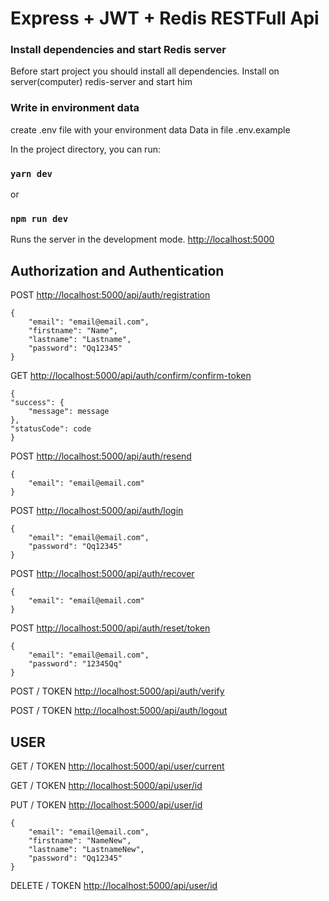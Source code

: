 # Express + JWT + Redis RESTFull Api

### Install dependencies and start Redis server

Before start project you should install all dependencies. Install on server(computer) redis-server and start him

### Write in environment data

create .env file with your environment data
Data in file .env.example

In the project directory, you can run:

### `yarn dev`

or

### `npm run dev`

Runs the server in the development mode.
[http://localhost:5000](http://localhost:5000)

## Authorization and Authentication

POST
[http://localhost:5000/api/auth/registration](http://localhost:5000/api/auth/registration)

```
{
	"email": "email@email.com",
	"firstname": "Name",
	"lastname": "Lastname",
	"password": "Qq12345"
}
```

GET
[http://localhost:5000/api/auth/confirm/confirm-token](http://localhost:5000/api/auth/confirm/confirm-token)

```
{
"success": {
    "message": message
},
"statusCode": code
}
```

POST
[http://localhost:5000/api/auth/resend](http://localhost:5000/api/auth/resend)

```
{
	"email": "email@email.com"
}
```

POST
[http://localhost:5000/api/auth/login](http://localhost:5000/api/auth/login)

```
{
	"email": "email@email.com",
	"password": "Qq12345"
}
```

POST
[http://localhost:5000/api/auth/recover](http://localhost:5000/api/auth/recover)

```
{
	"email": "email@email.com"
}
```

POST
[http://localhost:5000/api/auth/reset/token](http://localhost:5000/api/auth/reset/token)

```
{
	"email": "email@email.com",
	"password": "12345Qq"
}
```

POST / TOKEN
[http://localhost:5000/api/auth/verify](http://localhost:5000/api/auth/verify)

POST / TOKEN
[http://localhost:5000/api/auth/logout](http://localhost:5000/api/auth/logout)

## USER

GET / TOKEN
[http://localhost:5000/api/user/current](http://localhost:5000/api/user/current)

GET / TOKEN
[http://localhost:5000/api/user/id](http://localhost:5000/api/user/id)

PUT / TOKEN
[http://localhost:5000/api/user/id](http://localhost:5000/api/user/id)

```
{
	"email": "email@email.com",
	"firstname": "NameNew",
	"lastname": "LastnameNew",
	"password": "Qq12345"
}
```

DELETE / TOKEN
[http://localhost:5000/api/user/id](http://localhost:5000/api/user/id)

